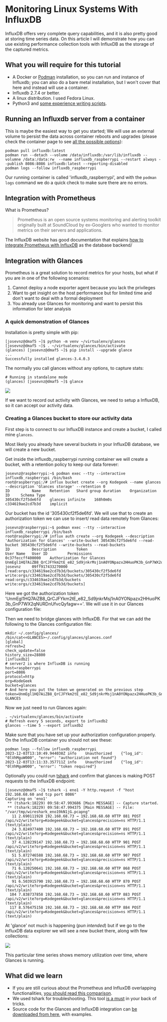 # Monitoring Linux Systems With InfluxDB

InfluxDB offers very complete query capabilities, and it is also pretty good at storing time series data. On this article
I will demonstrate how you can use existing performance collection tools with InfluxDB as the storage of the captured metrics.

## What you will require for this tutorial
 
* A Docker or [Podman](https://podman.io/) installation, so you can run and instance of Influxdb; you can also do a bare metal installation, but I won't cover that here and instead will use a container.
* Influxdb 2.7.4 or better.
* A linux distribution. I used Fedora Linux.
* Python3 and [some experience writing scripts](https://www.redhat.com/sysadmin/python-scripting-intro).

## Running an Influxdb server from a container

This is maybe the easiest way to get you started; We will use an external volume to persist the data across container reboots and upgrades (please check the container page to see [all the possible options](https://hub.docker.com/_/influxdb)):

```shell=
podman pull influxdb:latest
podman run --detach --volume /data/influxdb:/var/lib/influxdb --volumne /data:/data:rw  --name influxdb_raspberrypi --restart always --publish 8086:8086 influxdb:latest --reporting-disabled
podman logs --follow influxdb_raspberrypi
```

Our running container is called 'influxdb_raspberrypi', and with the `podman logs` command we do a quick check to make sure there are no errors. 


## Integration with Prometheus

What is Prometheus? 

> Prometheus is an open source systems monitoring and alerting toolkit originally built at SoundCloud by ex-Googlers who wanted to monitor metrics on their servers and applications. 

The InfluxDB website has good documentation that explains [how to integrate Prometheus with InfluxDB](https://www.influxdata.com/integration/prometheus-monitoring-tool/) as the database backend/



## Integration with Glances

Prometheus is a great solution to record metrics for your hosts, but what if you are in one of the following scenarios:

1) Cannot deploy a node exporter agent because you lack the privileges
2) Want to get insight on the host performance but for limited time and don't want to deal with a formal deployment
3) You already use Glances for monitoring and want to persist this information for later analysis

### A quick demonstration of Glances

Installation is pretty simple with pip:

```shell
[josevnz@dmaf5 ~]$ python -m venv ~/virtualenv/glances
[josevnz@dmaf5 ~]$ . ~/virtualenv/glances/bin/activate
(glances) [josevnz@dmaf5 ~]$ pip install --upgrade glance
...
Successfully installed glances-3.4.0.3
```

The normally you call glances without any options, to capture stats:

```shell
# Running in standalone mode
(glances) [josevnz@dmaf5 ~]$ glance
```

![](glances-snapshot.png)

If we want to record out activity with Glances, we need to setup a InfluxDB, so it can accept our activity data.

### Creating a Glances bucket to store our activity data

First step is to connect to our InfluxDB instance and create a bucket, I called mine `glances`.

Most likely you already have several buckets in your InfluxDB database, we will create a new  bucket.

Get inside the influxdb_raspberrypi running container we will create a bucket, with a retention policy to keep our data forever:

```shell
josevnz@raspberrypi:~$ podman exec --tty --interactive influxdb_raspberrypi /bin/bash
root@raspberrypi:/# influx bucket create --org Kodegeek --name glances  --description 'Glances storage' --retention 0
ID			Name	Retention	Shard group duration	Organization ID		Schema Type
305430cf2f5de6fd	glances	infinite	168h0m0s		c334619ae2cd7b3d	implicit
```

Our bucket has the id '305430cf2f5de6fd'. We will use that to create an authorization token we can use to insert/ read data remotely from Glances:


```shell
josevnz@raspberrypi:~$ podman exec --tty --interactive influxdb_raspberrypi /bin/bash
root@raspberrypi:/# influx auth create --org Kodegeek --description 'Authorization for Glances' --write-bucket 305430cf2f5de6fd --read-bucket 305430cf2f5de6fd --write-buckets --read-buckets
ID			Description			Token												User Name	User ID			Permissions
0c37feccff400000	Authorization for Glances	UnmEgl1HQ7AiZB8_QrCJFYkm2tE_e82_Sd9jnkrMsj1nA0YONpazx2HHuoPK3b_GnP7WX2qNURDnUfvcQyfagw==	josevnz		09ff917433270000	[read:orgs/c334619ae2cd7b3d/buckets/305430cf2f5de6fd write:orgs/c334619ae2cd7b3d/buckets/305430cf2f5de6fd read:orgs/c334619ae2cd7b3d/buckets write:orgs/c334619ae2cd7b3d/buckets]
```

Here we got the authorization token 'UnmEgl1HQ7AiZB8_QrCJFYkm2tE_e82_Sd9jnkrMsj1nA0YONpazx2HHuoPK3b_GnP7WX2qNURDnUfvcQyfagw=='. We will use it in our Glances configuration file:

Then we need to bridge glances with InfluxDB. For that we can add the following to the Glances configuration file:

```shell
mkdir ~/.config/glances/
/bin/cat<<GLANCES>~/.config/glances/glances.conf
[global]
refresh=2
check_update=false
history_size=28800
[influxdb2]
# server2 is where InfluxDB is running
host=raspberrypi
port=8086
protocol=http
org=KodeGeek
bucket=glances
# And here you put the token we generated on the previous step
token=UnmEgl1HQ7AiZB8_QrCJFYkm2tE_e82_Sd9jnkrMsj1nA0YONpazx2HHuoPK3b_GnP7WX2qNURDnUfvcQyfagw==
GLANCES
```

Now we just need to run Glances again:

```shell
. ~/virtualenv/glances/bin/activate
# Refresh every 5 seconds, export to influxdb2
glances --time 5 --export influxdb2
```

Make sure that you have set up your authorization configuration properly. On the InfluxDB container you should not see these:

```shell
podman logs --follow influxdb_raspberrypi
2023-12-03T13:10:49.944038Z	info	Unauthorized	{"log_id": "0lVhMguW000", "error": "authorization not found"}
2023-12-03T13:11:33.357711Z	info	Unauthorized	{"log_id": "0lVhMguW000", "error": "token required"}
```

Optionally you could run [tshark](https://tshark.dev/analyze/packet_hunting/packet_hunting/) and confirm that glances is making POST requests to the InfluxDB endpoint:

```shell
[josevnz@dmaf5 ~]$ tshark -i eno1 -Y http.request -f "host 192.168.68.60 and tcp port 8086"
Capturing on 'eno1'
 ** (tshark:18229) 09:58:47.993686 [Main MESSAGE] -- Capture started.
 ** (tshark:18229) 09:58:47.994375 [Main MESSAGE] -- File: "/var/tmp/wireshark_eno19kN1jG.pcapng"
   11 2.690111928 192.168.68.73 → 192.168.68.60 HTTP 881 POST /api/v2/write?org=Kodegeek&bucket=glances&precision=ns HTTP/1.1  (text/plain)
   24 3.824977400 192.168.68.73 → 192.168.68.60 HTTP 891 POST /api/v2/write?org=Kodegeek&bucket=glances&precision=ns HTTP/1.1  (text/plain)
   37 4.128239147 192.168.68.73 → 192.168.68.60 HTTP 901 POST /api/v2/write?org=Kodegeek&bucket=glances&precision=ns HTTP/1.1  (text/plain)
   51 5.872746588 192.168.68.73 → 192.168.68.60 HTTP 907 POST /api/v2/write?org=Kodegeek&bucket=glances&precision=ns HTTP/1.1  (text/plain)
   71 6.120250641 192.168.68.73 → 192.168.68.60 HTTP 868 POST /api/v2/write?org=Kodegeek&bucket=glances&precision=ns HTTP/1.1  (text/plain)
   91 6.503915790 192.168.68.73 → 192.168.68.60 HTTP 870 POST /api/v2/write?org=Kodegeek&bucket=glances&precision=ns HTTP/1.1  (text/plain)
  104 7.838737858 192.168.68.73 → 192.168.68.60 HTTP 883 POST /api/v2/write?org=Kodegeek&bucket=glances&precision=ns HTTP/1.1  (text/plain)
  117 8.576475158 192.168.68.73 → 192.168.68.60 HTTP 884 POST /api/v2/write?org=Kodegeek&bucket=glances&precision=ns HTTP/1.1  (text/plain)

```

At 'glance' not much is happening (_pun intended_) but if we go to the InfluxDB data explorer we will see a new bucket there, along with few collections:

![](influxdb-glances-capture.png)

This particular time series shows memory utilization over time, where Glances is running.

## What did we learn

* If you are still curious about the Prometheus and InfluxDB overlapping functionalities, [you should read this comparison](https://prometheus.io/docs/introduction/comparison/).
* We used tshark for troubleshooting. This tool [is a must](https://tshark.dev/) in your back of tricks. 
* Source code for the Glances and InfluxDB integration can [be downloaded from here](https://github.com/josevnz/GlancesAndInfluxDB), with examples.